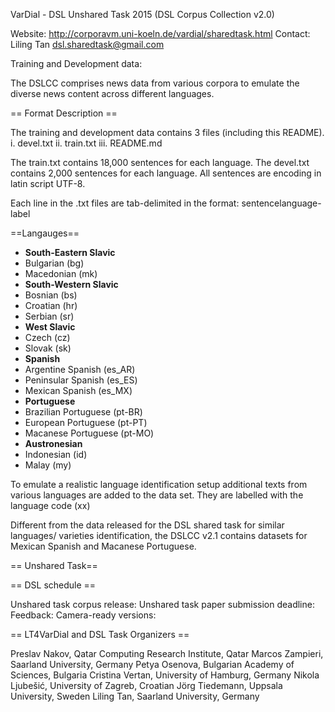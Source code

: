VarDial - DSL Unshared Task 2015 (DSL Corpus Collection v2.0)

Website: http://corporavm.uni-koeln.de/vardial/sharedtask.html
Contact: Liling Tan <dsl.sharedtask@gmail.com>

Training and Development data: 

The DSLCC comprises news data from various corpora to emulate the diverse news 
content across different languages.

== Format Description ==

The training and development data contains 3 files (including this README).
i. 		devel.txt
ii. 	train.txt
iii.	README.md

The train.txt contains 18,000 sentences for each language.
The devel.txt contains 2,000 sentences for each language. 
All sentences are encoding in latin script UTF-8.

Each line in the .txt files are tab-delimited in the format:
sentence<tab>language-label

==Langauges==

- **South-Eastern Slavic**
 - Bulgarian (bg)
 - Macedonian (mk)
- **South-Western Slavic**
 - Bosnian (bs)
 - Croatian (hr)
 - Serbian (sr)
- **West Slavic**
 - Czech (cz)
 - Slovak (sk)
- **Spanish**
 - Argentine Spanish (es_AR)
 - Peninsular Spanish (es_ES)
 - Mexican Spanish (es_MX)
- **Portuguese**
 - Brazilian Portuguese (pt-BR)
 - European Portuguese (pt-PT)
 - Macanese Portuguese (pt-MO)
- **Austronesian**
 - Indonesian (id)
 - Malay (my)

To emulate a realistic language identification setup additional texts from 
various languages are added to the data set. They are labelled with the language
code (xx)

Different from the data released for the DSL shared task for similar languages/
varieties identification, the DSLCC v2.1 contains datasets for Mexican Spanish
and Macanese Portuguese. 

== Unshared Task==


== DSL schedule ==

Unshared task corpus release: 
Unshared task paper submission deadline: 
Feedback:
Camera-ready versions: 

== LT4VarDial and DSL Task Organizers ==

Preslav Nakov, Qatar Computing Research Institute, Qatar
Marcos Zampieri, Saarland University, Germany
Petya Osenova, Bulgarian Academy of Sciences, Bulgaria
Cristina Vertan, University of Hamburg, Germany
Nikola Ljubešić, University of Zagreb, Croatian
Jörg Tiedemann, Uppsala University, Sweden
Liling Tan, Saarland University, Germany


